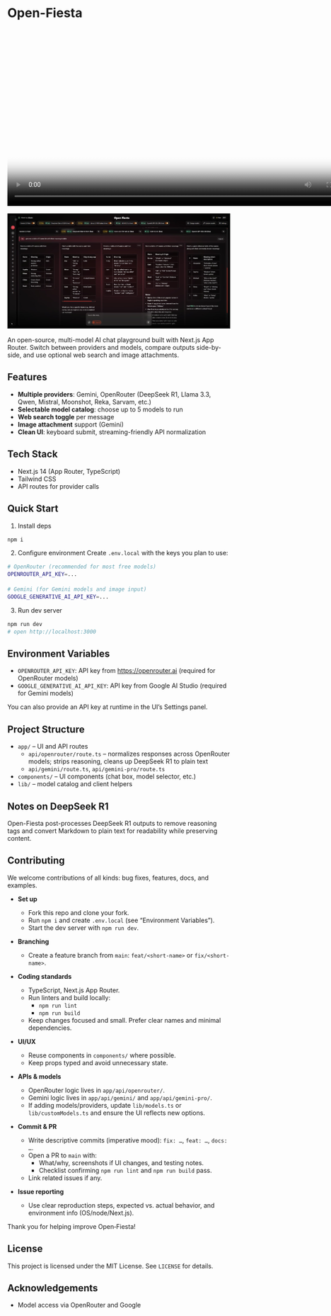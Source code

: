 # Open-Fiesta

<video controls poster="./public/osfiesta.png" width="800">
  <source src="./public/OSFiesta.mp4" type="video/mp4" />
  <a href="./public/OSFiesta.mp4">
    <img src="./public/osfiesta.png" alt="Open-Fiesta preview" />
  </a>
  Your browser does not support the video tag.
</video>

<!-- Fallback link for renderers that don't support <video> -->
[![Open-Fiesta](public/osfiesta.png)](public/OSFiesta.mp4)

An open-source, multi-model AI chat playground built with Next.js App Router. Switch between providers and models, compare outputs side-by-side, and use optional web search and image attachments.

## Features

- __Multiple providers__: Gemini, OpenRouter (DeepSeek R1, Llama 3.3, Qwen, Mistral, Moonshot, Reka, Sarvam, etc.)
- __Selectable model catalog__: choose up to 5 models to run
- __Web search toggle__ per message
- __Image attachment__ support (Gemini)
- __Clean UI__: keyboard submit, streaming-friendly API normalization

## Tech Stack

- Next.js 14 (App Router, TypeScript)
- Tailwind CSS
- API routes for provider calls

## Quick Start

1) Install deps
```bash
npm i
```

2) Configure environment
Create `.env.local` with the keys you plan to use:
```bash
# OpenRouter (recommended for most free models)
OPENROUTER_API_KEY=... 

# Gemini (for Gemini models and image input)
GOOGLE_GENERATIVE_AI_API_KEY=...
```

3) Run dev server
```bash
npm run dev
# open http://localhost:3000
```

## Environment Variables

- `OPENROUTER_API_KEY`: API key from https://openrouter.ai (required for OpenRouter models)
- `GOOGLE_GENERATIVE_AI_API_KEY`: API key from Google AI Studio (required for Gemini models)

You can also provide an API key at runtime in the UI’s Settings panel.

## Project Structure

- `app/` – UI and API routes
  - `api/openrouter/route.ts` – normalizes responses across OpenRouter models; strips reasoning, cleans up DeepSeek R1 to plain text
  - `api/gemini/route.ts`, `api/gemini-pro/route.ts`
- `components/` – UI components (chat box, model selector, etc.)
- `lib/` – model catalog and client helpers

## Notes on DeepSeek R1

Open-Fiesta post-processes DeepSeek R1 outputs to remove reasoning tags and convert Markdown to plain text for readability while preserving content.

## Contributing

We welcome contributions of all kinds: bug fixes, features, docs, and examples.

- **Set up**
  - Fork this repo and clone your fork.
  - Run `npm i` and create `.env.local` (see “Environment Variables”).
  - Start the dev server with `npm run dev`.

- **Branching**
  - Create a feature branch from `main`: `feat/<short-name>` or `fix/<short-name>`.

- **Coding standards**
  - TypeScript, Next.js App Router.
  - Run linters and build locally:
    - `npm run lint`
    - `npm run build`
  - Keep changes focused and small. Prefer clear names and minimal dependencies.

- **UI/UX**
  - Reuse components in `components/` where possible.
  - Keep props typed and avoid unnecessary state.

- **APIs & models**
  - OpenRouter logic lives in `app/api/openrouter/`.
  - Gemini logic lives in `app/api/gemini/` and `app/api/gemini-pro/`.
  - If adding models/providers, update `lib/models.ts` or `lib/customModels.ts` and ensure the UI reflects new options.

- **Commit & PR**
  - Write descriptive commits (imperative mood): `fix: …`, `feat: …`, `docs: …`.
  - Open a PR to `main` with:
    - What/why, screenshots if UI changes, and testing notes.
    - Checklist confirming `npm run lint` and `npm run build` pass.
  - Link related issues if any.

- **Issue reporting**
  - Use clear reproduction steps, expected vs. actual behavior, and environment info (OS/node/Next.js).

Thank you for helping improve Open‑Fiesta!

## License

This project is licensed under the MIT License. See `LICENSE` for details.

## Acknowledgements

- Model access via OpenRouter and Google
